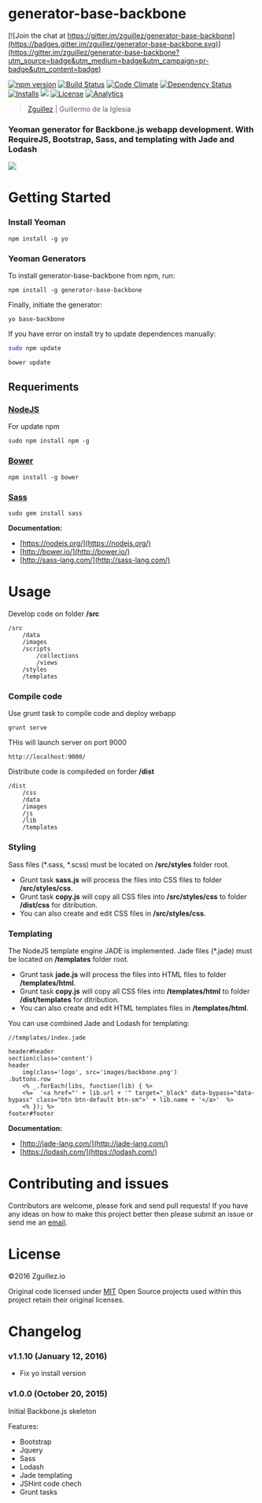 # generator-base-backbone

[![Join the chat at https://gitter.im/zguillez/generator-base-backbone](https://badges.gitter.im/zguillez/generator-base-backbone.svg)](https://gitter.im/zguillez/generator-base-backbone?utm_source=badge&utm_medium=badge&utm_campaign=pr-badge&utm_content=badge)

[![npm version](https://badge.fury.io/js/generator-base-backbone.svg)](https://badge.fury.io/js/generator-base-backbone)
[![Build Status](http://img.shields.io/travis/zguillez/generator-base-backbone.svg)](https://github.com/zguillez/generator-base-backbone)
[![Code Climate](http://img.shields.io/codeclimate/github/zguillez/generator-base-backbone.svg)](https://codeclimate.com/github/zguillez/generator-base-backbone)
[![Dependency Status](https://gemnasium.com/zguillez/generator-base-backbone.svg)](https://gemnasium.com/zguillez/generator-base-backbone)
[![Installs](https://img.shields.io/npm/dt/generator-base-backbone.svg)](https://coveralls.io/r/zguillez/generator-base-backbone)
![](https://reposs.herokuapp.com/?path=zguillez/generator-base-backbone)
[![License](http://img.shields.io/:license-mit-blue.svg)](http://doge.mit-license.org)
[![Analytics](https://ga-beacon.appspot.com/UA-1125217-30/zguillez/generator-base-backbone?pixel)](https://github.com/igrigorik/ga-beacon)

> [Zguillez](https://zguillez.io) | Guillermo de la Iglesia

### Yeoman generator for Backbone.js webapp development. With RequireJS, Bootstrap, Sass, and templating with Jade and Lodash

![](http://zguillez.github.io/img/backbone.png)

# Getting Started

### Install Yeoman

	npm install -g yo

### Yeoman Generators

To install generator-base-backbone from npm, run:

	npm install -g generator-base-backbone

Finally, initiate the generator:

	yo base-backbone

If you have error on install try to update dependences manually:

```bash
sudo npm update
```
```bash
bower update
```

## Requeriments

### [NodeJS](https://nodejs.org/)

For update npm

	sudo npm install npm -g

### [Bower](http://bower.io/)

	npm install -g bower

### [Sass](http://sass-lang.com/)

	sudo gem install sass
	
**Documentation:**

* [https://nodejs.org/](https://nodejs.org/)
* [http://bower.io/](http://bower.io/)
* [http://sass-lang.com/](http://sass-lang.com/)

# Usage

Develop code on folder **/src**

	/src
		/data
		/images
		/scripts
			/collections
			/views
		/styles
		/templates
		
### Compile code

Use grunt task to compile code and deploy webapp

	grunt serve
	
THis will launch server on port 9000

	http://localhost:9000/
	
Distribute code is compileded on forder **/dist**

	/dist
		/css
		/data
		/images
		/js
		/lib
		/templates
		
### Styling

Sass files (\*.sass, \*.scss) must be located on **/src/styles** folder root.

* Grunt task **sass.js** will process the files into CSS files to folder **/src/styles/css**.
* Grunt task **copy.js** will copy all CSS files into **/src/styles/css** to folder **/dist/css** for ditribution.
* You can also create and edit CSS files in **/src/styles/css**.

### Templating

The NodeJS template engine JADE is implemented. Jade files (\*.jade) must be located on **/templates** folder root.

* Grunt task **jade.js** will process the files into HTML files to folder **/templates/html**.
* Grunt task **copy.js** will copy all CSS files into **/templates/html** to folder **/dist/templates** for ditribution.
* You can also create and edit HTML templates files in **/templates/html**.


You can use combined Jade and Lodash for templating:

	//templates/index.jade
	
	header#header
	section(class='content')
	header
		img(class='logo', src='images/backbone.png')
	.buttons.row
		<% _.forEach(libs, function(lib) { %>
		<%=  '<a href="' + lib.url + '" target="_black" data-bypass="data-bypass" class="btn btn-default btn-sm">' + lib.name + '</a>'  %>
		<% }); %>
	footer#footer
	
**Documentation:**

* [http://jade-lang.com/](http://jade-lang.com/)
* [https://lodash.com/](https://lodash.com/)

# Contributing and issues

Contributors are welcome, please fork and send pull requests! If you have any ideas on how to make this project better then please submit an issue or send me an [email](mailto:mail@zguillez.io).

# License

©2016 Zguillez.io

Original code licensed under [MIT](https://en.wikipedia.org/wiki/MIT_License) Open Source projects used within this project retain their original licenses.

# Changelog
### v1.1.10 (January 12, 2016)
- Fix yo install version

### v1.0.0 (October 20, 2015) 
Initial Backbone.js skeleton

Features:

* Bootstrap
* Jquery
* Sass
* Lodash
* Jade templating
* JSHint code chech
* Grunt tasks




